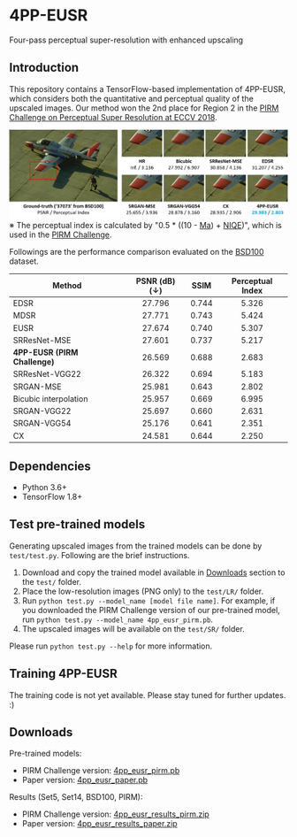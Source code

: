# 4PP-EUSR
Four-pass perceptual super-resolution with enhanced upscaling


## Introduction
This repository contains a TensorFlow-based implementation of 4PP-EUSR, which considers both the quantitative and perceptual quality of the upscaled images.
Our method won the 2nd place for Region 2 in the [PIRM Challenge on Perceptual Super Resolution at ECCV 2018](https://www.pirm2018.org/PIRM-SR.html).

![BSD100 - 37073](figures/bsd100_37073.png)
※ The perceptual index is calculated by "0.5 * ((10 - [Ma](https://sites.google.com/site/chaoma99/sr-metric)) + [NIQE](https://doi.org/10.1109/LSP.2012.2227726))", which is used in the [PIRM Challenge](https://www.pirm2018.org/PIRM-SR.html).

Followings are the performance comparison evaluated on the [BSD100](https://www2.eecs.berkeley.edu/Research/Projects/CS/vision/bsds/) dataset.

Method | PSNR (dB) (↓) | SSIM | Perceptual Index
------------ | :---: | :---: | :---:
EDSR | 27.796 | 0.744 | 5.326
MDSR | 27.771 | 0.743 | 5.424
EUSR | 27.674 | 0.740 | 5.307
SRResNet-MSE | 27.601 | 0.737 | 5.217
**4PP-EUSR (PIRM Challenge)** | 26.569 | 0.688 | 2.683
SRResNet-VGG22 | 26.322 | 0.694 | 5.183
SRGAN-MSE | 25.981 | 0.643 | 2.802
Bicubic interpolation | 25.957 | 0.669 | 6.995
SRGAN-VGG22 | 25.697 | 0.660 | 2.631
SRGAN-VGG54 | 25.176 | 0.641 | 2.351
CX | 24.581 | 0.644 | 2.250

## Dependencies
- Python 3.6+
- TensorFlow 1.8+

## Test pre-trained models
Generating upscaled images from the trained models can be done by `test/test.py`.
Following are the brief instructions.

1. Download and copy the trained model available in [Downloads](#downloads) section to the `test/` folder.
2. Place the low-resolution images (PNG only) to the `test/LR/` folder.
3. Run `python test.py --model_name [model file name]`. For example, if you downloaded the PIRM Challenge version of our pre-trained model, run `python test.py --model_name 4pp_eusr_pirm.pb`.
4. The upscaled images will be available on the `test/SR/` folder.

Please run `python test.py --help` for more information.

## Training 4PP-EUSR
The training code is not yet available.
Please stay tuned for further updates. :)

## Downloads

Pre-trained models:
- PIRM Challenge version: [4pp_eusr_pirm.pb](http://mcml.yonsei.ac.kr/files/4pp_eusr/4pp_eusr_pirm.pb)
- Paper version: [4pp_eusr_paper.pb](http://mcml.yonsei.ac.kr/files/4pp_eusr/4pp_eusr_paper.pb)

Results (Set5, Set14, BSD100, PIRM):
- PIRM Challenge version: [4pp_eusr_results_pirm.zip](http://mcml.yonsei.ac.kr/files/4pp_eusr/4pp_eusr_results_pirm.zip)
- Paper version: [4pp_eusr_results_paper.zip](http://mcml.yonsei.ac.kr/files/4pp_eusr/4pp_eusr_results_paper.zip)
